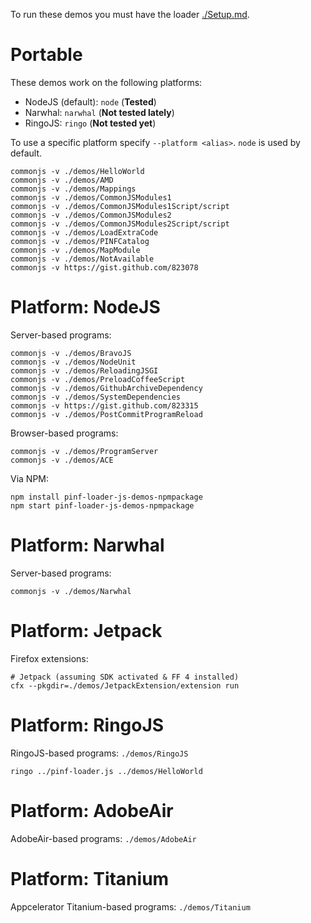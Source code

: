 
To run these demos you must have the loader [./Setup.md](https://github.com/pinf/loader-js/blob/master/docs/Setup.md).

Portable
========

These demos work on the following platforms:

  * NodeJS (default): `node` (**Tested**)
  * Narwhal: `narwhal` (**Not tested lately**)
  * RingoJS: `ringo` (**Not tested yet**)

To use a specific platform specify `--platform <alias>`. `node` is used by default.

    commonjs -v ./demos/HelloWorld
    commonjs -v ./demos/AMD
    commonjs -v ./demos/Mappings
    commonjs -v ./demos/CommonJSModules1
    commonjs -v ./demos/CommonJSModules1Script/script
    commonjs -v ./demos/CommonJSModules2
    commonjs -v ./demos/CommonJSModules2Script/script
    commonjs -v ./demos/LoadExtraCode
    commonjs -v ./demos/PINFCatalog
    commonjs -v ./demos/MapModule
    commonjs -v ./demos/NotAvailable
    commonjs -v https://gist.github.com/823078


Platform: NodeJS
================

Server-based programs:

    commonjs -v ./demos/BravoJS
    commonjs -v ./demos/NodeUnit
    commonjs -v ./demos/ReloadingJSGI
    commonjs -v ./demos/PreloadCoffeeScript
    commonjs -v ./demos/GithubArchiveDependency
    commonjs -v ./demos/SystemDependencies
    commonjs -v https://gist.github.com/823315
    commonjs -v ./demos/PostCommitProgramReload

Browser-based programs:

    commonjs -v ./demos/ProgramServer
    commonjs -v ./demos/ACE

Via NPM:

    npm install pinf-loader-js-demos-npmpackage
    npm start pinf-loader-js-demos-npmpackage


Platform: Narwhal
=================

Server-based programs:

    commonjs -v ./demos/Narwhal


Platform: Jetpack
=================

Firefox extensions:

    # Jetpack (assuming SDK activated & FF 4 installed)
    cfx --pkgdir=./demos/JetpackExtension/extension run


Platform: RingoJS
=================

RingoJS-based programs: `./demos/RingoJS`

    ringo ../pinf-loader.js ../demos/HelloWorld


Platform: AdobeAir
==================

AdobeAir-based programs: `./demos/AdobeAir`


Platform: Titanium
=================

Appcelerator Titanium-based programs: `./demos/Titanium`

